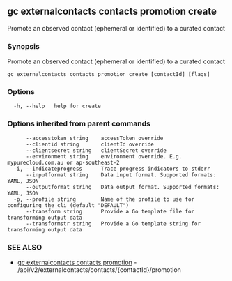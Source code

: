 ## gc externalcontacts contacts promotion create

Promote an observed contact (ephemeral or identified) to a curated contact

### Synopsis

Promote an observed contact (ephemeral or identified) to a curated contact

```
gc externalcontacts contacts promotion create [contactId] [flags]
```

### Options

```
  -h, --help   help for create
```

### Options inherited from parent commands

```
      --accesstoken string    accessToken override
      --clientid string       clientId override
      --clientsecret string   clientSecret override
      --environment string    environment override. E.g. mypurecloud.com.au or ap-southeast-2
  -i, --indicateprogress      Trace progress indicators to stderr
      --inputformat string    Data input format. Supported formats: YAML, JSON
      --outputformat string   Data output format. Supported formats: YAML, JSON
  -p, --profile string        Name of the profile to use for configuring the cli (default "DEFAULT")
      --transform string      Provide a Go template file for transforming output data
      --transformstr string   Provide a Go template string for transforming output data
```

### SEE ALSO

* [gc externalcontacts contacts promotion](gc_externalcontacts_contacts_promotion.html)	 - /api/v2/externalcontacts/contacts/{contactId}/promotion


